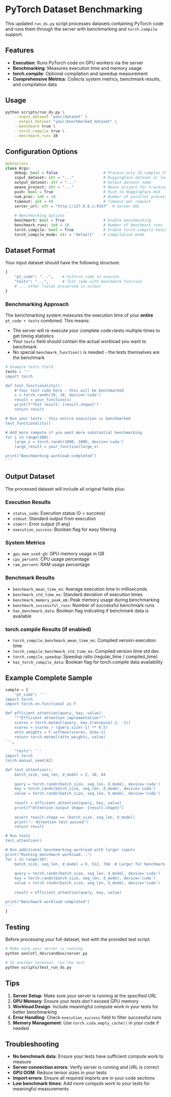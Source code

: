 # PyTorch Dataset Benchmarking

This updated `run_ds.py` script processes datasets containing PyTorch code and runs them through the server with benchmarking and `torch.compile` support.

## Features

- **Execution**: Runs PyTorch code on GPU workers via the server
- **Benchmarking**: Measures execution time and memory usage
- **torch.compile**: Optional compilation and speedup measurement
- **Comprehensive Metrics**: Collects system metrics, benchmark results, and compilation data

## Usage

```bash
python scripts/run_ds.py \
    --input_dataset "your/dataset" \
    --output_dataset "your/benchmarked_dataset" \
    --benchmark true \
    --torch_compile true \
    --benchmark_runs 10
```

## Configuration Options

```python
@dataclass
class Args:
    debug: bool = False                    # Process only 10 samples for testing
    input_dataset: str = "..."             # HuggingFace dataset or local path
    output_dataset: str = "..."            # Output dataset name
    weave_project: str = "..."             # Weave project for tracking
    push: bool = True                      # Push to HuggingFace Hub
    num_proc: int = 10                     # Number of parallel processes
    timeout: int = 60                      # Timeout per request
    server_url: str = "http://127.0.0.1:9347"  # Server URL
    
    # Benchmarking options
    benchmark: bool = True                 # Enable benchmarking
    benchmark_runs: int = 10               # Number of benchmark runs
    torch_compile: bool = True             # Enable torch.compile benchmarking
    torch_compile_mode: str = "default"    # Compilation mode
```

## Dataset Format

Your input dataset should have the following structure:

```python
{
    "pt_code": "...",    # PyTorch code to execute
    "tests": "...",      # Test code with benchmark_function
    # ... other fields preserved in output
}
```

### Benchmarking Approach

The benchmarking system measures the execution time of your **entire** `pt_code + tests` combined. This means:

- The server will re-execute your complete code+tests multiple times to get timing statistics
- Your `tests` field should contain the actual workload you want to benchmark
- No special `benchmark_function()` is needed - the tests themselves are the benchmark

```python
# Example tests field
tests = '''
import torch

def test_functionality():
    # Your test code here - this will be benchmarked
    x = torch.randn(10, 10, device='cuda')
    result = your_function(x)
    print(f"Test result: {result.shape}")
    return result

# Run your tests - this entire execution is benchmarked
test_functionality()

# Add more compute if you want more substantial benchmarking
for i in range(100):
    large_x = torch.randn(1000, 1000, device='cuda')
    large_result = your_function(large_x)

print("Benchmarking workload completed")
'''
```

## Output Dataset

The processed dataset will include all original fields plus:

### Execution Results
- `status_code`: Execution status (0 = success)
- `stdout`: Standard output from execution
- `stderr`: Error output (if any)
- `execution_success`: Boolean flag for easy filtering

### System Metrics
- `gpu_mem_used_gb`: GPU memory usage in GB
- `cpu_percent`: CPU usage percentage
- `ram_percent`: RAM usage percentage

### Benchmark Results
- `benchmark_mean_time_ms`: Average execution time in milliseconds
- `benchmark_std_time_ms`: Standard deviation of execution times
- `benchmark_memory_peak_mb`: Peak memory usage during benchmarking
- `benchmark_successful_runs`: Number of successful benchmark runs
- `has_benchmark_data`: Boolean flag indicating if benchmark data is available

### torch.compile Results (if enabled)
- `torch_compile_benchmark_mean_time_ms`: Compiled version execution time
- `torch_compile_benchmark_std_time_ms`: Compiled version time std dev
- `torch_compile_speedup`: Speedup ratio (regular_time / compiled_time)
- `has_torch_compile_data`: Boolean flag for torch.compile data availability

## Example Complete Sample

```python
sample = {
    "pt_code": '''
import torch
import torch.nn.functional as F

def efficient_attention(query, key, value):
    """Efficient attention implementation"""
    scores = torch.matmul(query, key.transpose(-2, -1))
    scores = scores / (query.size(-1) ** 0.5)
    attn_weights = F.softmax(scores, dim=-1)
    return torch.matmul(attn_weights, value)
''',
    
    "tests": '''
import torch
torch.manual_seed(42)

def test_attention():
    batch_size, seq_len, d_model = 2, 10, 64
    
    query = torch.randn(batch_size, seq_len, d_model, device='cuda')
    key = torch.randn(batch_size, seq_len, d_model, device='cuda')  
    value = torch.randn(batch_size, seq_len, d_model, device='cuda')
    
    result = efficient_attention(query, key, value)
    print(f"Attention output shape: {result.shape}")
    
    assert result.shape == (batch_size, seq_len, d_model)
    print("✅ Attention test passed")
    return result

# Run tests
test_attention()

# Run additional benchmarking workload with larger inputs
print("Running benchmark workload...")
for i in range(10):
    batch_size, seq_len, d_model = 8, 512, 768  # Larger for benchmarking
    
    query = torch.randn(batch_size, seq_len, d_model, device='cuda')
    key = torch.randn(batch_size, seq_len, d_model, device='cuda')
    value = torch.randn(batch_size, seq_len, d_model, device='cuda')
    
    result = efficient_attention(query, key, value)

print("Benchmark workload completed")
'''
}
```

## Testing

Before processing your full dataset, test with the provided test script:

```bash
# Make sure your server is running
python axolotl_dev/sandbox/server.py

# In another terminal, run the test
python scripts/test_run_ds.py
```

## Tips

1. **Server Setup**: Make sure your server is running at the specified URL
2. **GPU Memory**: Ensure your tests don't exceed GPU memory
3. **Workload Design**: Include meaningful compute work in your tests for better benchmarking
4. **Error Handling**: Check `execution_success` field to filter successful runs
5. **Memory Management**: Use `torch.cuda.empty_cache()` in your code if needed

## Troubleshooting

- **No benchmark data**: Ensure your tests have sufficient compute work to measure
- **Server connection errors**: Verify server is running and URL is correct
- **GPU OOM**: Reduce tensor sizes in your tests
- **Import errors**: Ensure all required imports are in your code sections
- **Low benchmark times**: Add more compute work to your tests for meaningful measurements 